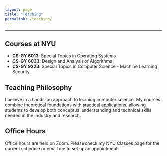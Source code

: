 ```yaml
---
layout: page
title: "Teaching"
permalink: /teaching/
---
```


---

## Courses at NYU

- **CS-GY 6013**: Special Topics in Operating Systems
- **CS-GY 6033**: Design and Analysis of Algorithms I
- **CS-GY 9223**: Special Topics in Computer Science - Machine Learning Security

## Teaching Philosophy

I believe in a hands-on approach to learning computer science. My courses combine theoretical foundations with practical applications, allowing students to develop both conceptual understanding and technical skills needed in the industry and research.

## Office Hours

Office hours are held on Zoom. Please check my NYU Classes page for the current schedule or email me to set up an appointment. 
